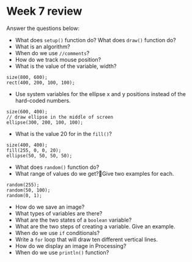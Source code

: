 # Week 7 review

Answer the questions below:

- What does `setup()` function do? What does `draw()` function do?
- What is an algorithm?
- When do we use `//comments`?
- How do we track mouse position?
- What is the value of the variable, width?
```
size(800, 600);
rect(400, 200, 100, 100);
```
- Use system variables for the ellipse x and y positions instead of the hard-coded numbers.
```
size(600, 400);
// draw ellipse in the middle of screen
ellipse(300, 200, 100, 100);
```
- What is the value 20 for in the `fill()`?
```
size(400, 400);
fill(255, 0, 0, 20);
ellipse(50, 50, 50, 50);
```
- What does `random()` function do?
- What range of values do we get?Give two examples for each.
```
random(255);
random(50, 100);
random(0, 1);
```
- How do we save an image?
- What types of variables are there?
- What are the two states of a `boolean` variable?
- What are the two steps of creating a variable. Give an example.
- When do we use `if` conditionals?
- Write a `for` loop that will draw ten different vertical lines.
- How do we display an image in Processing?
- When do we use `println()` function?

